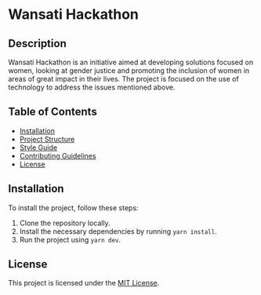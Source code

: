 # Wansati Hackathon

## Description

Wansati Hackathon is an initiative aimed at developing solutions focused on women, looking at gender justice and promoting the inclusion of women in areas of great impact in their lives. The project is focused on the use of technology to address the issues mentioned above.

## Table of Contents

- [Installation](#installation)
- [Project Structure](./docs/project-structure.md)
- [Style Guide](./docs/styleguide.md)
- [Contributing Guidelines](./docs/CONTRIBUTING.md)
- [License](#license)

## Installation

To install the project, follow these steps:

1. Clone the repository locally.
2. Install the necessary dependencies by running `yarn install`.
3. Run the project using `yarn dev`.

## License

This project is licensed under the [MIT License](./LICENSE).